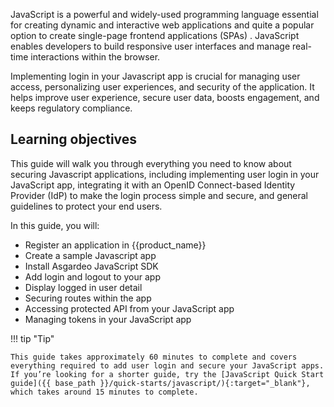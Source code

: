 
JavaScript is a powerful and widely-used programming language essential for creating dynamic and interactive web applications and quite a popular option to create single-page frontend applications (SPAs) . JavaScript enables developers to build responsive user interfaces and manage real-time interactions within the browser.

Implementing login in your Javascript app is crucial for managing user access, personalizing user experiences, and security of the application. It helps improve user experience, secure user data, boosts engagement, and keeps regulatory compliance.



## Learning objectives 

This guide will walk you through everything you need to know about securing Javascript applications, including implementing user login in your JavaScript app, integrating it with an OpenID Connect-based Identity Provider (IdP) to make the login process simple and secure, and general guidelines to protect your end users.

In this guide, you will:

* Register an application in {{product_name}}
* Create a sample Javascript app
* Install Asgardeo JavaScript SDK
* Add login and logout  to your app
* Display logged in user detail
* Securing routes within the app
* Accessing protected API from your JavaScript app
* Managing tokens in your JavaScript app


!!! tip "Tip"
    
    This guide takes approximately 60 minutes to complete and covers everything required to add user login and secure your JavaScript apps. If you’re looking for a shorter guide, try the [JavaScript Quick Start guide]({{ base_path }}/quick-starts/javascript/){:target="_blank"}, which takes around 15 minutes to complete.


